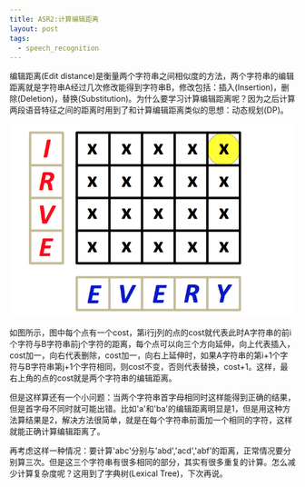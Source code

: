```yaml
---
title: ASR2:计算编辑距离
layout: post
tags:
  - speech_recognition
---
```


编辑距离(Edit distance)是衡量两个字符串之间相似度的方法，两个字符串的编辑距离就是字符串A经过几次修改能得到字符串B，修改包括：插入(Insertion)，删除(Deletion)，替换(Substitution)。为什么要学习计算编辑距离呢？因为之后计算两段语音特征之间的距离时用到了和计算编辑距离类似的思想：动态规划(DP)。

![](/media/files/2015/07/01.jpg)

如图所示，图中每个点有一个cost，第i行j列的点的cost就代表此时A字符串的前i个字符与B字符串前j个字符的距离，每个点可以向三个方向延伸，向上代表插入，cost加一，向右代表删除，cost加一，向右上延伸时，如果A字符串的第i+1个字符与B字符串第j+1个字符相同，则cost不变，否则代表替换，cost+1。这样，最右上角的点的cost就是两个字符串的编辑距离。

但是这样算还有一个小问题：当两个字符串首字母相同时这样能得到正确的结果，但是首字母不同时就可能出错。比如'a'和'ba'的编辑距离明显是1，但是用这种方法算结果是2，解决方法很简单，就是在每个字符串前面加一个相同的字符，这样就能正确计算编辑距离了。

再考虑这样一种情况：要计算'abc'分别与'abd','acd','abf'的距离，正常情况要分别算三次。但是这三个字符串有很多相同的部分，其实有很多重复的计算。怎么减少计算复杂度呢？这用到了字典树(Lexical Tree)，下次再说。

